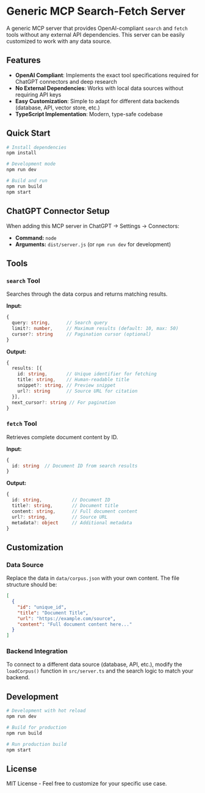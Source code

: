 # Generic MCP Search-Fetch Server

A generic MCP server that provides OpenAI-compliant `search` and `fetch` tools without any external API dependencies. This server can be easily customized to work with any data source.

## Features

- **OpenAI Compliant**: Implements the exact tool specifications required for ChatGPT connectors and deep research
- **No External Dependencies**: Works with local data sources without requiring API keys
- **Easy Customization**: Simple to adapt for different data backends (database, API, vector store, etc.)
- **TypeScript Implementation**: Modern, type-safe codebase

## Quick Start

```bash
# Install dependencies
npm install

# Development mode
npm run dev

# Build and run
npm run build
npm start
```

## ChatGPT Connector Setup

When adding this MCP server in ChatGPT → Settings → Connectors:

- **Command:** `node`
- **Arguments:** `dist/server.js` (or `npm run dev` for development)

## Tools

### `search` Tool
Searches through the data corpus and returns matching results.

**Input:**
```typescript
{
  query: string,      // Search query
  limit?: number,     // Maximum results (default: 10, max: 50)
  cursor?: string     // Pagination cursor (optional)
}
```

**Output:**
```typescript
{
  results: [{
    id: string,       // Unique identifier for fetching
    title: string,    // Human-readable title
    snippet?: string, // Preview snippet
    url?: string      // Source URL for citation
  }],
  next_cursor?: string // For pagination
}
```

### `fetch` Tool
Retrieves complete document content by ID.

**Input:**
```typescript
{
  id: string  // Document ID from search results
}
```

**Output:**
```typescript
{
  id: string,           // Document ID
  title?: string,       // Document title
  content: string,      // Full document content
  url?: string,         // Source URL
  metadata?: object     // Additional metadata
}
```

## Customization

### Data Source
Replace the data in `data/corpus.json` with your own content. The file structure should be:

```json
[
  {
    "id": "unique_id",
    "title": "Document Title",
    "url": "https://example.com/source",
    "content": "Full document content here..."
  }
]
```

### Backend Integration
To connect to a different data source (database, API, etc.), modify the `loadCorpus()` function in `src/server.ts` and the search logic to match your backend.

## Development

```bash
# Development with hot reload
npm run dev

# Build for production
npm run build

# Run production build
npm start
```

## License

MIT License - Feel free to customize for your specific use case.
